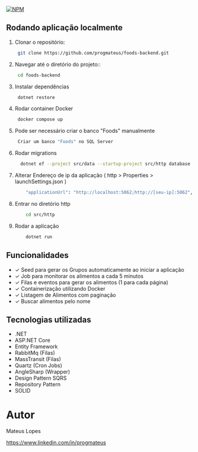 [![NPM](https://img.shields.io/npm/l/react)](https://github.com/devsuperior/sds1-wmazoni/blob/master/LICENSE) 

## Rodando aplicação localmente

1. Clonar o repositório:

   ```bash
    git clone https://github.com/progmateus/foods-backend.git
   ```

2. Navegar até o diretório do projeto::

   ```bash
    cd foods-backend
   ```

3. Instalar dependências

   ```bash
    dotnet restore
   ```

4. Rodar container Docker
   ```bash
    docker compose up
   ```

5. Pode ser necessário criar o banco "Foods" manualmente
   ```bash
    Criar um banco "Foods" no SQL Server
   ```

6. Rodar migrations
    ```bash
      dotnet ef --project src/data --startup-project src/http database update
    ```

7. Alterar Endereço de ip da aplicação ( http > Properties > launchSettings.json )
    ```bash
        "applicationUrl": "http://localhost:5062;http://[seu-ip]:5062",
    ```

7. Entrar no diretório http
    ```bash
        cd src/http
    ```

8. Rodar a aplicação
    ```bash
        dotnet run
    ```


## Funcionalidades
 - &check; Seed para gerar os Grupos automaticamente ao iniciar a aplicação
 - &check; Job para monitorar os alimentos a cada 5 minutos
 - &check; Filas e eventos para gerar os alimentos (1 para cada página)
 - &check; Containerização utilizando Docker
 - &check; Listagem de Alimentos com paginação
 - &check; Buscar alimentos pelo nome

## Tecnologias utilizadas
- .NET
- ASP.NET Core
- Entity Framework
- RabbitMq (Filas)
- MassTransit (Filas)
- Quartz (Cron Jobs)
- AngleSharp (Wrapper)
- Design Pattern SQRS
- Repository Pattern
- SOLID

# Autor

Mateus Lopes

https://www.linkedin.com/in/progmateus